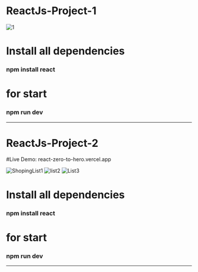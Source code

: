 # ReactJs-Project-1

![1](https://github.com/muharremozen04/React-Zero-To-Hero/assets/60547236/20afb13f-6ddc-4a41-b773-3db862bf0887)

# Install all dependencies
<h3> npm install react </h3>


# for start
<h3> npm run dev </h3>




*************************************************************************************************

# ReactJs-Project-2

#Live Demo: react-zero-to-hero.vercel.app

![ShopingList1](https://github.com/muharremozen04/React-Zero-To-Hero/assets/60547236/388026e8-38a8-4114-b379-54c0c98c1b59)
![list2](https://github.com/muharremozen04/React-Zero-To-Hero/assets/60547236/1dc6d85a-63a8-46dd-9bdf-1df0386356e9)
![List3](https://github.com/muharremozen04/React-Zero-To-Hero/assets/60547236/6d6f0150-47c9-46a3-9d68-67b0ecf2909a)


# Install all dependencies
<h3> npm install react </h3>


# for start
<h3> npm run dev </h3>




*************************************************************************************************
